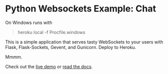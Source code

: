 # Python Websockets Example: Chat
On Windows runs with 
>heroku local -f Procfile.windows

This is a simple application that serves tasty WebSockets to your users
with Flask, Flask-Sockets, Gevent, and Gunicorn. Deploy to Heroku.

Mmmm.

Check out the [live demo](http://flask-chat.herokuapp.com) or [read the docs](https://devcenter.heroku.com/articles/python-websockets).
